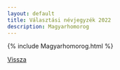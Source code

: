 ```yaml
---
layout: default
title: Választási névjegyzék 2022
description: Magyarhomorog
---
```


{% include Magyarhomorog.html %}

[Vissza](./)